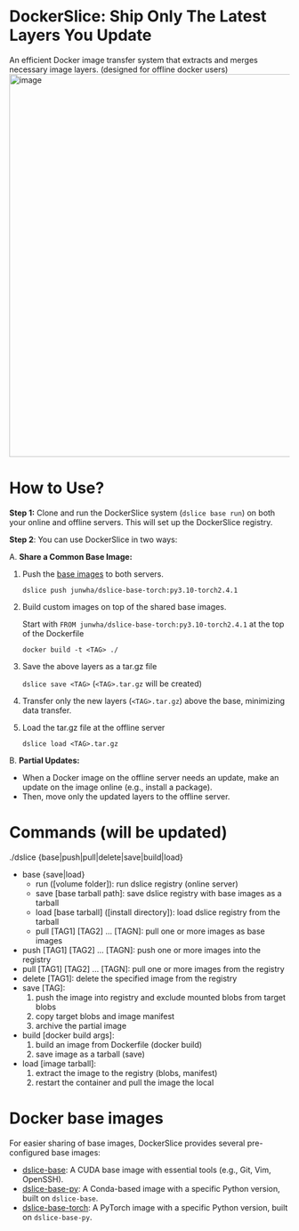 # DockerSlice: Ship Only The Latest Layers You Update

An efficient Docker image transfer system that extracts and merges necessary image layers. (designed for offline docker users)
<img width="688" alt="image" src="https://github.com/user-attachments/assets/6f367d37-709b-4f7b-8109-6cba191a3e42" />

# How to Use?

**Step 1:** Clone and run the DockerSlice system (`dslice base run`) on both your online and offline servers. This will set up the DockerSlice registry.

**Step 2**: You can use DockerSlice in two ways:

A. **Share a Common Base Image:**

1. Push the [base images](#docker-base-images) to both servers.

    `dslice push junwha/dslice-base-torch:py3.10-torch2.4.1`

3. Build custom images on top of the shared base images.
   
    Start with `FROM junwha/dslice-base-torch:py3.10-torch2.4.1` at the top of the Dockerfile
   
    `docker build -t <TAG> ./`
   
4. Save the above layers as a tar.gz file
   
    `dslice save <TAG>` (`<TAG>.tar.gz` will be created)

5. Transfer only the new layers (`<TAG>.tar.gz`) above the base, minimizing data transfer.
6. Load the tar.gz file at the offline server

     `dslice load <TAG>.tar.gz`

B. **Partial Updates:**

- When a Docker image on the offline server needs an update, make an update on the image online (e.g., install a package).
- Then, move only the updated layers to the offline server.

# Commands (will be updated)
./dslice {base|push|pull|delete|save|build|load}
- base {save|load}
    - run ([volume folder]): run dslice registry (online server)
    - save [base tarball path]: save dslice registry with base images as a tarball
    - load [base tarball] ([install directory]): load dslice registry from the tarball 
    - pull [TAG1] [TAG2] ... [TAGN]: pull one or more images as base images
- push [TAG1] [TAG2] ... [TAGN]: push one or more images into the registry
- pull [TAG1] [TAG2] ... [TAGN]: pull one or more images from the registry
- delete [TAG1]: delete the specified image from the registry
- save [TAG]: 
    1. push the image into registry and exclude mounted blobs from target blobs
    2. copy target blobs and image manifest
    3. archive the partial image
- build [docker build args]: 
    1. build an image from Dockerfile (docker build)
    2. save image as a tarball (save)
- load [image tarball]: 
    1. extract the image to the registry (blobs, manifest)
    2. restart the container and pull the image the local

# Docker base images
For easier sharing of base images, DockerSlice provides several pre-configured base images:

- [dslice-base](https://hub.docker.com/r/junwha/dslice-base): A CUDA base image with essential tools (e.g., Git, Vim, OpenSSH).
- [dslice-base-py](https://hub.docker.com/r/junwha/dslice-base-py): A Conda-based image with a specific Python version, built on `dslice-base`.
- [dslice-base-torch](https://hub.docker.com/r/junwha/dslice-base-torch): A PyTorch image with a specific Python version, built on `dslice-base-py`.
